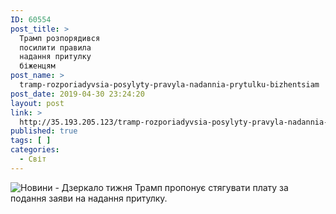 ```yaml
---
ID: 60554
post_title: >
  Трамп розпорядився
  посилити правила
  надання притулку
  біженцям
post_name: >
  tramp-rozporiadyvsia-posylyty-pravyla-nadannia-prytulku-bizhentsiam
post_date: 2019-04-30 23:24:20
layout: post
link: >
  http://35.193.205.123/tramp-rozporiadyvsia-posylyty-pravyla-nadannia-prytulku-bizhentsiam/
published: true
tags: [ ]
categories:
  - Світ
---
```

 <img src="https://image.zn.ua/media/images/645x426/Apr2019/227389.jpg" alt="Новини - Дзеркало тижня"/> Трамп пропонує стягувати плату за подання заяви на надання притулку. 